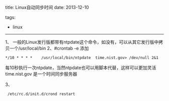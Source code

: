 title: Linux自动同步时间
date: 2013-12-10

tags: 
 - linux

---

 1、 一般的Linux发行版都带有ntpdate这个命令，如没有，可以从其它发行版中拷贝一个/usr/local/bin
 2、#crontab -e 
 添加
 ``` 
 */10 * * * *    /usr/local/bin/ntpdate  time.nist.gov> /dev/null 2&1 
 ```
 每10秒执行一次ntpdate，当然ntpdate也可以用脚本代替，这样可以更加灵活 time.nist.gov 是一个时间同步服务器 
 
 3、
```
 /etc/rc.d/init.d/crond restart
```
